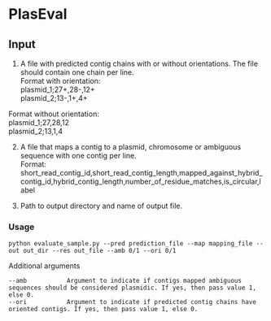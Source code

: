 # PlasEval

## Input
1. A file with predicted contig chains with or without orientations. The file should contain one chain per line.<br/>
Format with orientation:<br/>
plasmid_1;27+,28-,12+<br/>
plasmid_2;13-,1+,4+<br/>

Format without orientation:<br/>
plasmid_1;27,28,12<br/>
plasmid_2;13,1,4<br/>

2. A file that maps a contig to a plasmid, chromosome or ambiguous sequence with one contig per line. <br/>
Format:<br/>
short_read_contig_id,short_read_contig_length,mapped_against_hybrid_contig_id,hybrid_contig_length,number_of_residue_matches,is_circular,label

3. Path to output directory and name of output file.

### Usage
```
python evaluate_sample.py --pred prediction_file --map mapping_file --out out_dir --res out_file --amb 0/1 --ori 0/1
```

Additional arguments
```
--amb			Argument to indicate if contigs mapped ambiguous sequences should be considered plasmidic. If yes, then pass value 1, else 0.
--ori			Argument to indicate if predicted contig chains have oriented contigs. If yes, then pass value 1, else 0.                           
```